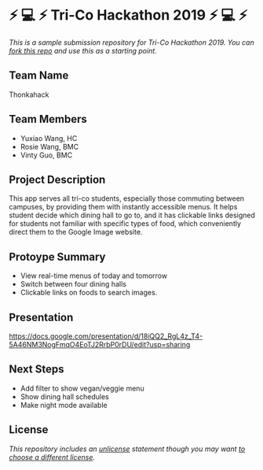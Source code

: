 # :zap: :computer: :zap: Tri-Co Hackathon 2019 :zap: :computer: :zap:

*This is a sample submission repository for Tri-Co Hackathon 2019. You can [fork this repo](https://help.github.com/articles/fork-a-repo/) and use this as a starting point.*

## Team Name

Thonkahack

## Team Members

- Yuxiao Wang, HC
- Rosie Wang, BMC
- Vinty Guo, BMC

## Project Description

This app serves all tri-co students, especially those commuting between campuses, by providing them with instantly accessible menus. It helps student decide which dining hall to go to, and it has clickable links designed for students not familiar with specific types of food, which conveniently direct them to the Google Image website.

## Protoype Summary

- View real-time menus of today and tomorrow
- Switch between four dining halls
- Clickable links on foods to search images.

## Presentation

https://docs.google.com/presentation/d/18iQQ2_RgL4z_T4-5A46NM3NogFmqO4EoTJ2RrbP0rDU/edit?usp=sharing

## Next Steps

- Add filter to show vegan/veggie menu
- Show dining hall schedules
- Make night mode available

## License

*This repository includes an [unlicense](http://unlicense.org/) statement though you may want [to choose a different license](https://choosealicense.com/).*